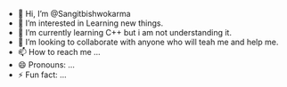 - 👋 Hi, I’m @Sangitbishwokarma
- 👀 I’m interested in Learning new things.
- 🌱 I’m currently learning C++ but i am not understanding it.
- 💞️ I’m looking to collaborate with anyone who will teah me and help me.
- 📫 How to reach me ...
- 😄 Pronouns: ...
- ⚡ Fun fact: ...

<!---
Sangitbishwokarma/Sangitbishwokarma is a ✨ special ✨ repository because its `README.md` (this file) appears on your GitHub profile.
You can click the Preview link to take a look at your changes.
--->
